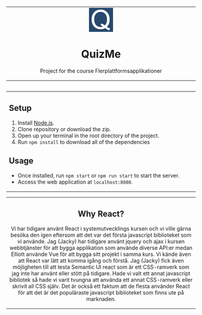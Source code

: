<table align="center"><tr><td align="center" width="9999">
  
<img width="64" height="64" src="https://raw.githubusercontent.com/Elliott0121/QuizMe/master/public/icon.png">

# QuizMe
Project for the course Flerplattformsapplikationer

</td></tr></table>

<table align="left"><tr><td align="left" width="9999">
  
## Setup
1. Install [Node.js](https://nodejs.org/en/).
2. Clone repository or download the zip.
3. Open up your terminal in the root directory of the project. 
4. Run `npm install` to download all of the dependencies

## Usage
- Once installed, run `npm start` or `npm run start` to start the server.
- Access the web application at `localhost:8080`.

</td></tr></table>

<table align="center"><tr><td align="center" width="9999">

## Why React?
Vi har tidigare använt React i systemutvecklings kursen och vi ville gärna besöka den igen eftersom att det var det första javascript biblioteket som vi använde. Jag (Jacky) har tidigare använt jquery och ajax i kursen webbtjänster för att bygga applikation som använde diverse API:er medan Elliott använde Vue för att bygga sitt projekt i samma kurs. Vi kände även att React var lätt att komma igång och förstå. Jag (Jacky) fick även möjligheten till att testa Semantic UI react som är ett CSS-ramverk som jag inte har använt eller stött på tidigare. Hade vi valt ett annat javascript bibliotek så hade vi varit tvungna att använda ett annat CSS-ramverk eller skrivit all CSS själv. Det är också ett faktum att de flesta använder React för att det är det populäraste javascript biblioteket som finns ute på marknaden.

</td></tr></table>

